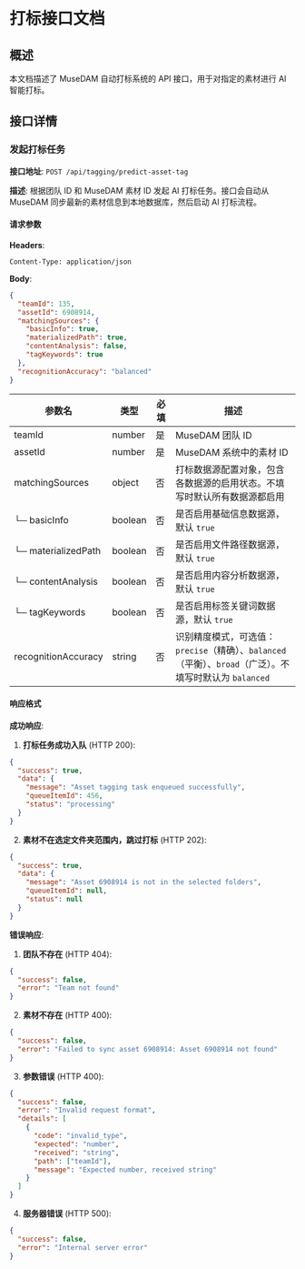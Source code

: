 # 打标接口文档

## 概述

本文档描述了 MuseDAM 自动打标系统的 API 接口，用于对指定的素材进行 AI 智能打标。

## 接口详情

### 发起打标任务

**接口地址**: `POST /api/tagging/predict-asset-tag`

**描述**: 根据团队 ID 和 MuseDAM 素材 ID 发起 AI 打标任务。接口会自动从 MuseDAM 同步最新的素材信息到本地数据库，然后启动 AI 打标流程。

#### 请求参数

**Headers**:

```
Content-Type: application/json
```

**Body**:

```json
{
  "teamId": 135,
  "assetId": 6908914,
  "matchingSources": {
    "basicInfo": true,
    "materializedPath": true,
    "contentAnalysis": false,
    "tagKeywords": true
  },
  "recognitionAccuracy": "balanced"
}
```

| 参数名              | 类型   | 必填 | 描述                                                                                                      |
| ------------------- | ------ | ---- | --------------------------------------------------------------------------------------------------------- |
| teamId              | number | 是   | MuseDAM 团队 ID                                                                                           |
| assetId             | number | 是   | MuseDAM 系统中的素材 ID                                                                                   |
| matchingSources     | object | 否   | 打标数据源配置对象，包含各数据源的启用状态。不填写时默认所有数据源都启用                                  |
| └─ basicInfo        | boolean| 否   | 是否启用基础信息数据源，默认 `true`                                                                       |
| └─ materializedPath | boolean| 否   | 是否启用文件路径数据源，默认 `true`                                                                       |
| └─ contentAnalysis  | boolean| 否   | 是否启用内容分析数据源，默认 `true`                                                                       |
| └─ tagKeywords      | boolean| 否   | 是否启用标签关键词数据源，默认 `true`                                                                     |
| recognitionAccuracy | string | 否   | 识别精度模式，可选值：`precise`（精确）、`balanced`（平衡）、`broad`（广泛）。不填写时默认为 `balanced` |

#### 响应格式

**成功响应**:

1. **打标任务成功入队** (HTTP 200):

```json
{
  "success": true,
  "data": {
    "message": "Asset tagging task enqueued successfully",
    "queueItemId": 456,
    "status": "processing"
  }
}
```

2. **素材不在选定文件夹范围内，跳过打标** (HTTP 202):

```json
{
  "success": true,
  "data": {
    "message": "Asset 6908914 is not in the selected folders",
    "queueItemId": null,
    "status": null
  }
}
```

**错误响应**:

1. **团队不存在** (HTTP 404):

```json
{
  "success": false,
  "error": "Team not found"
}
```

2. **素材不存在** (HTTP 400):

```json
{
  "success": false,
  "error": "Failed to sync asset 6908914: Asset 6908914 not found"
}
```

3. **参数错误** (HTTP 400):

```json
{
  "success": false,
  "error": "Invalid request format",
  "details": [
    {
      "code": "invalid_type",
      "expected": "number",
      "received": "string",
      "path": ["teamId"],
      "message": "Expected number, received string"
    }
  ]
}
```

4. **服务器错误** (HTTP 500):

```json
{
  "success": false,
  "error": "Internal server error"
}
```
